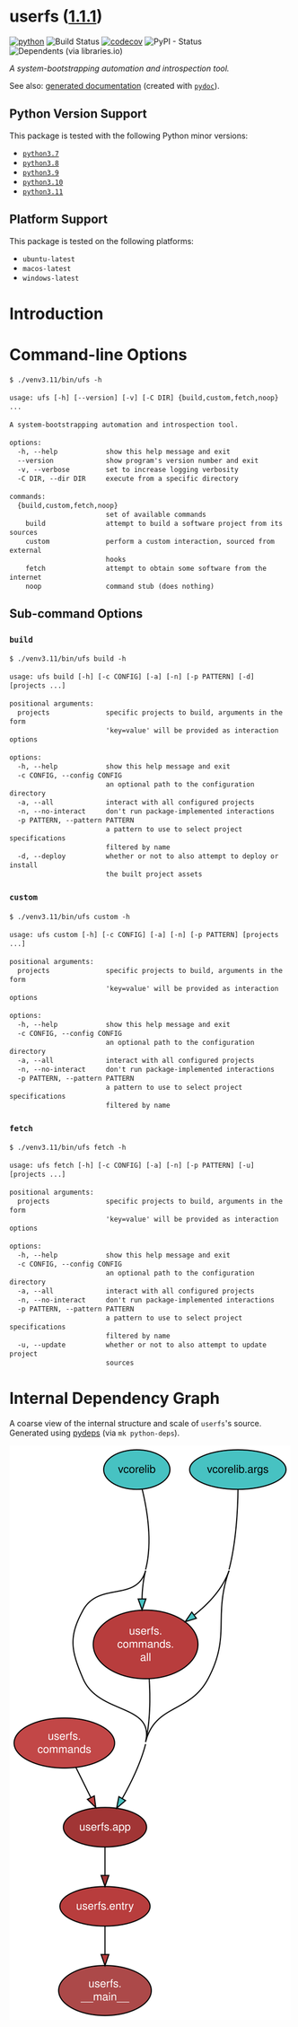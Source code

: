 <!--
    =====================================
    generator=datazen
    version=3.1.2
    hash=c140d059bd4f3630373f891ee3b3cc15
    =====================================
-->

# userfs ([1.1.1](https://pypi.org/project/userfs/))

[![python](https://img.shields.io/pypi/pyversions/userfs.svg)](https://pypi.org/project/userfs/)
![Build Status](https://github.com/vkottler/userfs/workflows/Python%20Package/badge.svg)
[![codecov](https://codecov.io/gh/vkottler/userfs/branch/master/graphs/badge.svg?branch=master)](https://codecov.io/github/vkottler/userfs)
![PyPI - Status](https://img.shields.io/pypi/status/userfs)
![Dependents (via libraries.io)](https://img.shields.io/librariesio/dependents/pypi/userfs)

*A system-bootstrapping automation and introspection tool.*

See also: [generated documentation](https://vkottler.github.io/python/pydoc/userfs.html)
(created with [`pydoc`](https://docs.python.org/3/library/pydoc.html)).

## Python Version Support

This package is tested with the following Python minor versions:

* [`python3.7`](https://docs.python.org/3.7/)
* [`python3.8`](https://docs.python.org/3.8/)
* [`python3.9`](https://docs.python.org/3.9/)
* [`python3.10`](https://docs.python.org/3.10/)
* [`python3.11`](https://docs.python.org/3.11/)

## Platform Support

This package is tested on the following platforms:

* `ubuntu-latest`
* `macos-latest`
* `windows-latest`

# Introduction

# Command-line Options

```
$ ./venv3.11/bin/ufs -h

usage: ufs [-h] [--version] [-v] [-C DIR] {build,custom,fetch,noop} ...

A system-bootstrapping automation and introspection tool.

options:
  -h, --help            show this help message and exit
  --version             show program's version number and exit
  -v, --verbose         set to increase logging verbosity
  -C DIR, --dir DIR     execute from a specific directory

commands:
  {build,custom,fetch,noop}
                        set of available commands
    build               attempt to build a software project from its sources
    custom              perform a custom interaction, sourced from external
                        hooks
    fetch               attempt to obtain some software from the internet
    noop                command stub (does nothing)

```

## Sub-command Options

### `build`

```
$ ./venv3.11/bin/ufs build -h

usage: ufs build [-h] [-c CONFIG] [-a] [-n] [-p PATTERN] [-d] [projects ...]

positional arguments:
  projects              specific projects to build, arguments in the form
                        'key=value' will be provided as interaction options

options:
  -h, --help            show this help message and exit
  -c CONFIG, --config CONFIG
                        an optional path to the configuration directory
  -a, --all             interact with all configured projects
  -n, --no-interact     don't run package-implemented interactions
  -p PATTERN, --pattern PATTERN
                        a pattern to use to select project specifications
                        filtered by name
  -d, --deploy          whether or not to also attempt to deploy or install
                        the built project assets

```

### `custom`

```
$ ./venv3.11/bin/ufs custom -h

usage: ufs custom [-h] [-c CONFIG] [-a] [-n] [-p PATTERN] [projects ...]

positional arguments:
  projects              specific projects to build, arguments in the form
                        'key=value' will be provided as interaction options

options:
  -h, --help            show this help message and exit
  -c CONFIG, --config CONFIG
                        an optional path to the configuration directory
  -a, --all             interact with all configured projects
  -n, --no-interact     don't run package-implemented interactions
  -p PATTERN, --pattern PATTERN
                        a pattern to use to select project specifications
                        filtered by name

```

### `fetch`

```
$ ./venv3.11/bin/ufs fetch -h

usage: ufs fetch [-h] [-c CONFIG] [-a] [-n] [-p PATTERN] [-u] [projects ...]

positional arguments:
  projects              specific projects to build, arguments in the form
                        'key=value' will be provided as interaction options

options:
  -h, --help            show this help message and exit
  -c CONFIG, --config CONFIG
                        an optional path to the configuration directory
  -a, --all             interact with all configured projects
  -n, --no-interact     don't run package-implemented interactions
  -p PATTERN, --pattern PATTERN
                        a pattern to use to select project specifications
                        filtered by name
  -u, --update          whether or not to also attempt to update project
                        sources

```

# Internal Dependency Graph

A coarse view of the internal structure and scale of
`userfs`'s source.
Generated using [pydeps](https://github.com/thebjorn/pydeps) (via
`mk python-deps`).

![userfs's Dependency Graph](im/pydeps.svg)
